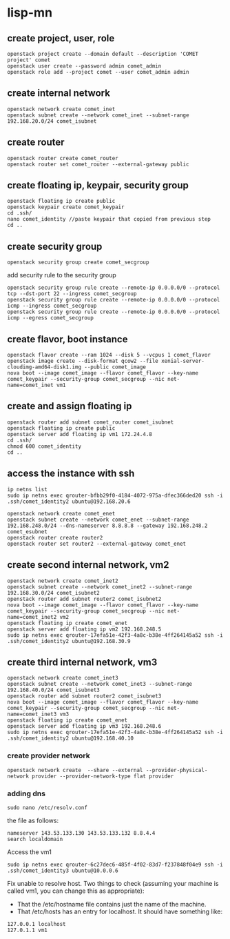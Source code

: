 # lisp-mn
## create project, user, role
```
openstack project create --domain default --description 'COMET project' comet
openstack user create --password admin comet_admin
openstack role add --project comet --user comet_admin admin
```
## create internal network
```
openstack network create comet_inet
openstack subnet create --network comet_inet --subnet-range 192.168.20.0/24 comet_isubnet
```
## create router
```
openstack router create comet_router
openstack router set comet_router --external-gateway public
```
## create floating ip, keypair, security group
```
openstack floating ip create public
openstack keypair create comet_keypair
cd .ssh/
nano comet_identity //paste keypair that copied from previous step
cd ..
```
## create security group
```
openstack security group create comet_secgroup
```
add security rule to the security group
```
openstack security group rule create --remote-ip 0.0.0.0/0 --protocol tcp --dst-port 22 --ingress comet_secgroup
openstack security group rule create --remote-ip 0.0.0.0/0 --protocol icmp --ingress comet_secgroup
openstack security group rule create --remote-ip 0.0.0.0/0 --protocol icmp --egress comet_secgroup
```
## create flavor, boot instance
```
openstack flavor create --ram 1024 --disk 5 --vcpus 1 comet_flavor
openstack image create --disk-format qcow2 --file xenial-server-cloudimg-amd64-disk1.img --public comet_image
nova boot --image comet_image --flavor comet_flavor --key-name comet_keypair --security-group comet_secgroup --nic net-name=comet_inet vm1
```
## create and assign floating ip
```
openstack router add subnet comet_router comet_isubnet
openstack floating ip create public
openstack server add floating ip vm1 172.24.4.8
cd .ssh/
chmod 600 comet_identity
cd ..
```
## access the instance with ssh
```
ip netns list
sudo ip netns exec qrouter-bfbb29f0-4184-4072-975a-dfec366ded20 ssh -i .ssh/comet_identity2 ubuntu@192.168.20.6
```
```
openstack network create comet_enet
openstack subnet create --network comet_enet --subnet-range 192.168.248.0/24 --dns-nameserver 8.8.8.8 --gateway 192.168.248.2 comet_esubnet 
openstack router create router2
openstack router set router2 --external-gateway comet_enet
```
## create second internal network, vm2
```
openstack network create comet_inet2
openstack subnet create --network comet_inet2 --subnet-range 192.168.30.0/24 comet_isubnet2
openstack router add subnet router2 comet_isubnet2
nova boot --image comet_image --flavor comet_flavor --key-name comet_keypair --security-group comet_secgroup --nic net-name=comet_inet2 vm2
openstack floating ip create comet_enet
openstack server add floating ip vm2 192.168.248.5
sudo ip netns exec qrouter-17efa51e-42f3-4a8c-b38e-4ff264145a52 ssh -i .ssh/comet_identity2 ubuntu@192.168.30.9
```

## create third internal network, vm3
```
openstack network create comet_inet3
openstack subnet create --network comet_inet3 --subnet-range 192.168.40.0/24 comet_isubnet3
openstack router add subnet router2 comet_isubnet3
nova boot --image comet_image --flavor comet_flavor --key-name comet_keypair --security-group comet_secgroup --nic net-name=comet_inet3 vm3
openstack floating ip create comet_enet
openstack server add floating ip vm3 192.168.248.6
sudo ip netns exec qrouter-17efa51e-42f3-4a8c-b38e-4ff264145a52 ssh -i .ssh/comet_identity2 ubuntu@192.168.40.10
```
### create provider network
```
openstack network create  --share --external --provider-physical-network provider --provider-network-type flat provider
```

### adding dns 
```
sudo nano /etc/resolv.conf
```
the file as follows:
```
nameserver 143.53.133.130 143.53.133.132 8.8.4.4
search localdomain
```
Access the vm1
```
sudo ip netns exec qrouter-6c27dec6-485f-4f02-83d7-f237848f04e9 ssh -i .ssh/comet_identity3 ubuntu@10.0.0.6
```
Fix unable to resolve host. Two things to check (assuming your machine is called vm1, you can change this as appropriate):
- That the /etc/hostname file contains just the name of the machine.
- That /etc/hosts has an entry for localhost. It should have something like:
```
127.0.0.1 localhost
127.0.1.1 vm1
```
